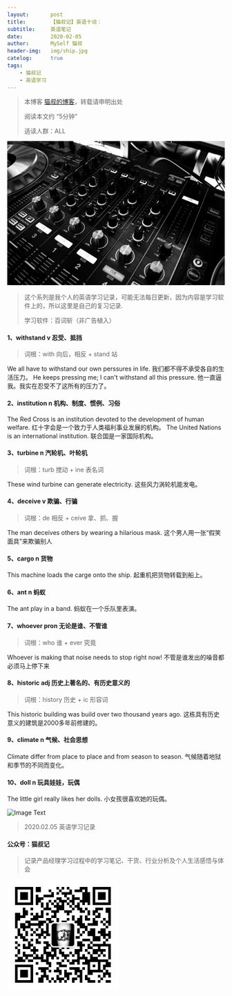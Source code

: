 ```yaml
---
layout:       post
title:        【猫叔记】英语十词：
subtitle:     英语笔记
date:         2020-02-05
author:       MySelf 猫叔
header-img:   img/ship.jpg
catelog:      true
tags:
    - 猫叔记
    - 英语学习
---
```


> 本博客 [猫叔的博客](https://unclecatmyself.github.io/)，转载请申明出处
>
> 阅读本文约 “5分钟”
>
> 适读人群：ALL

![Image Text](https://raw.githubusercontent.com/UncleCatMySelf/img-myself/master/img/%E7%8C%AB%E5%8F%94%E8%AE%B0/%E8%8B%B1%E8%AF%AD%E5%AD%A6%E4%B9%A0%E5%B0%81%E9%9D%A2-%E5%9B%BA%E5%AE%9A.jpg)

> 这个系列是我个人的英语学习记录，可能无法每日更新，因为内容是学习软件上的，所以这里是自己的复习记录.
>
> 学习软件：百词斩（非广告植入）

#### 1、withstand  v   忍受、抵挡

> 词根：with 向后，相反 + stand 站 

We all have to withstand our own perssures in life.
我们都不得不承受各自的生活压力。
He keeps pressing me; I can't withstand all this pressure.
他一直逼我。我实在忍受不了这所有的压力了。

#### 2、institution n 机构、制度、惯例、习俗

The Red Cross is an institution devoted to the development of human welfare.
红十字会是一个致力于人类福利事业发展的机构。
The United Nations is an international institution.
联合国是一家国际机构。

#### 3、turbine n  汽轮机、叶轮机

> 词根：turb 搅动 + ine 表名词

These wind turbine can generate electricity.
这些风力涡轮机能发电。

#### 4、deceive  v  欺骗、行骗

> 词根：de 相反 + ceive 拿、抓、握

The man deceives others by wearing a hilarious mask.
这个男人用一张“假笑面具”来欺骗别人

#### 5、cargo  n  货物

This machine loads the carge onto the ship.
起重机把货物转载到船上。

#### 6、ant  n  蚂蚁

The ant play in a band.
蚂蚁在一个乐队里表演。

#### 7、whoever  pron  无论是谁、不管谁

> 词根：who 谁 + ever 究竟 

Whoever is making that noise needs to stop right now!
不管是谁发出的噪音都必须马上停下来

#### 8、historic adj 历史上著名的、有历史意义的

> 词根：history 历史 + ic 形容词

This historic building was build over two thousand years ago.
这栋具有历史意义的建筑是2000多年前修建的。

#### 9、climate  n   气候、社会思想

Climate differ from place to place and from season to season.
气候随着地狱和季节的不同而变化。

#### 10、doll n 玩具娃娃，玩偶

The little girl really likes her dolls.
小女孩很喜欢她的玩偶。

![Image Text](https://raw.githubusercontent.com/UncleCatMySelf/img-myself/master/img/%E7%8C%AB%E5%8F%94%E8%AE%B0/0205%E8%8B%B1%E8%AF%AD%E8%AE%B0%E5%BD%95.jpg)

> 2020.02.05 英语学习记录

#### 公众号：猫叔记

> 记录产品经理学习过程中的学习笔记、干货、行业分析及个人生活感悟与体会

![Image Text](https://raw.githubusercontent.com/UncleCatMySelf/img-myself/master/img/%E7%8C%AB%E5%8F%94%E8%AE%B0/%E4%BA%8C%E7%BB%B4%E7%A0%81.jpg)